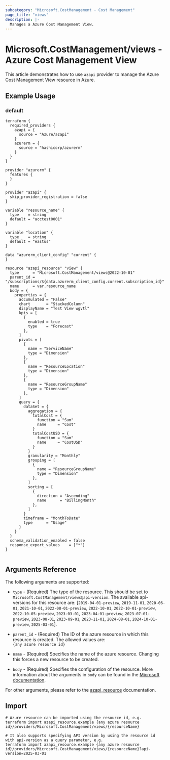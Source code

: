 ```yaml
---
subcategory: "Microsoft.CostManagement - Cost Management"
page_title: "views"
description: |-
  Manages a Azure Cost Management View.
---
```


# Microsoft.CostManagement/views - Azure Cost Management View

This article demonstrates how to use `azapi` provider to manage the Azure Cost Management View resource in Azure.

## Example Usage

### default

```hcl
terraform {
  required_providers {
    azapi = {
      source = "Azure/azapi"
    }
    azurerm = {
      source = "hashicorp/azurerm"
    }
  }
}

provider "azurerm" {
  features {
  }
}

provider "azapi" {
  skip_provider_registration = false
}

variable "resource_name" {
  type    = string
  default = "acctest0001"
}

variable "location" {
  type    = string
  default = "eastus"
}

data "azurerm_client_config" "current" {
}

resource "azapi_resource" "view" {
  type      = "Microsoft.CostManagement/views@2022-10-01"
  parent_id = "/subscriptions/${data.azurerm_client_config.current.subscription_id}"
  name      = var.resource_name
  body = {
    properties = {
      accumulated = "False"
      chart       = "StackedColumn"
      displayName = "Test View wgvtl"
      kpis = [
        {
          enabled = true
          type    = "Forecast"
        },
      ]
      pivots = [
        {
          name = "ServiceName"
          type = "Dimension"
        },
        {
          name = "ResourceLocation"
          type = "Dimension"
        },
        {
          name = "ResourceGroupName"
          type = "Dimension"
        },
      ]
      query = {
        dataSet = {
          aggregation = {
            totalCost = {
              function = "Sum"
              name     = "Cost"
            }
            totalCostUSD = {
              function = "Sum"
              name     = "CostUSD"
            }
          }
          granularity = "Monthly"
          grouping = [
            {
              name = "ResourceGroupName"
              type = "Dimension"
            },
          ]
          sorting = [
            {
              direction = "Ascending"
              name      = "BillingMonth"
            },
          ]
        }
        timeframe = "MonthToDate"
        type      = "Usage"
      }
    }
  }
  schema_validation_enabled = false
  response_export_values    = ["*"]
}


```



## Arguments Reference

The following arguments are supported:

* `type` - (Required) The type of the resource. This should be set to `Microsoft.CostManagement/views@api-version`. The available api-versions for this resource are: [`2019-04-01-preview`, `2019-11-01`, `2020-06-01`, `2021-10-01`, `2022-08-01-preview`, `2022-10-01`, `2022-10-01-preview`, `2022-10-05-preview`, `2023-03-01`, `2023-04-01-preview`, `2023-07-01-preview`, `2023-08-01`, `2023-09-01`, `2023-11-01`, `2024-08-01`, `2024-10-01-preview`, `2025-03-01`].

* `parent_id` - (Required) The ID of the azure resource in which this resource is created. The allowed values are:  
  `{any azure resource id}`

* `name` - (Required) Specifies the name of the azure resource. Changing this forces a new resource to be created.

* `body` - (Required) Specifies the configuration of the resource. More information about the arguments in `body` can be found in the [Microsoft documentation](https://learn.microsoft.com/en-us/azure/templates/Microsoft.CostManagement/views?pivots=deployment-language-terraform).

For other arguments, please refer to the [azapi_resource](https://registry.terraform.io/providers/Azure/azapi/latest/docs/resources/resource) documentation.

## Import

 ```shell
 # Azure resource can be imported using the resource id, e.g.
 terraform import azapi_resource.example {any azure resource id}/providers/Microsoft.CostManagement/views/{resourceName}
 
 # It also supports specifying API version by using the resource id with api-version as a query parameter, e.g.
 terraform import azapi_resource.example {any azure resource id}/providers/Microsoft.CostManagement/views/{resourceName}?api-version=2025-03-01
 ```
